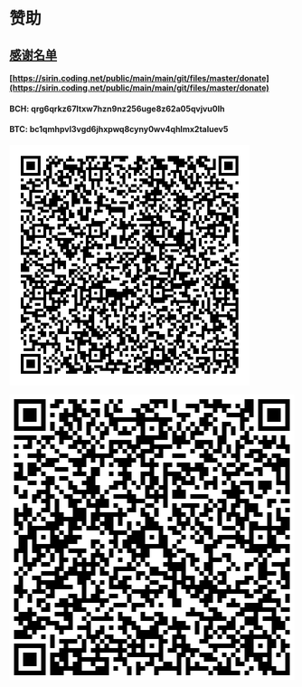 # 赞助

## [感谢名单](https://sirin.coding.net/public/main/main/git/files/master/donate)

#### [https://sirin.coding.net/public/main/main/git/files/master/donate](https://sirin.coding.net/public/main/main/git/files/master/donate)

#### BCH:  qrg6qrkz67ltxw7hzn9nz256uge8z62a05qvjvu0lh

#### **BTC:  bc1qmhpvl3vgd6jhxpwq8cyny0wv4qhlmx2taluev5**

![](../.gitbook/assets/image%20%2818%29.png)

![](../.gitbook/assets/image%20%2817%29.png)

